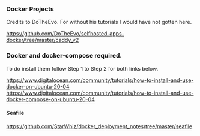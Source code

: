 ### Docker Projects

Credits to DoTheEvo. For without his tutorials I would have not gotten here.

https://github.com/DoTheEvo/selfhosted-apps-docker/tree/master/caddy_v2

### Docker and docker-compose required.
To do install them follow Step 1 to Step 2 for both links below.

https://www.digitalocean.com/community/tutorials/how-to-install-and-use-docker-on-ubuntu-20-04
https://www.digitalocean.com/community/tutorials/how-to-install-and-use-docker-compose-on-ubuntu-20-04


#### Seafile

https://github.com/StarWhiz/docker_deployment_notes/tree/master/seafile